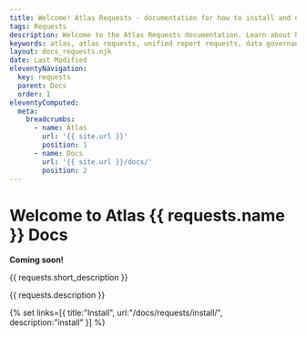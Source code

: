 ```yaml
---
title: Welcome! Atlas Requests - documentation for how to install and use
tags: Requests
description: Welcome to the Atlas Requests documentation. Learn about how to install and configure your Atlas requests install.
keywords: atlas, atlas requests, unified report requests, data governance, database, documetation
layout: docs_requests.njk
date: Last Modified
eleventyNavigation:
  key: requests
  parent: Docs
  order: 1
eleventyComputed:
  meta:
    breadcrumbs:
      - name: Atlas
        url: '{{ site.url }}'
        position: 1
      - name: Docs
        url: '{{ site.url }}/docs/'
        position: 2
---
```


# Welcome to Atlas {{ requests.name }} Docs

**Coming soon!**

<p class="mt-6 text-lg text-slate-600 max-w-3xl mx-auto dark:text-slate-400">
    {{ requests.short_description }}
</p>

{{ requests.description }}

{% set links=[{
  title:"Install",
  url:"/docs/requests/install/",
  description:"install"
}] %}
